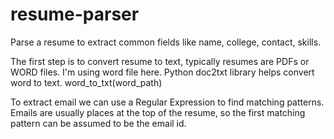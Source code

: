 # resume-parser
Parse a resume to extract common fields like name, college, contact, skills.

The first step is to convert resume to text, typically resumes are PDFs or WORD files. I'm using word file here.
Python doc2txt library helps convert word to text.
word_to_txt(word_path) 

To extract email we can use a Regular Expression to find matching patterns. Emails are usually places at the top of the resume, so the first matching pattern can be assumed to be the email id.
